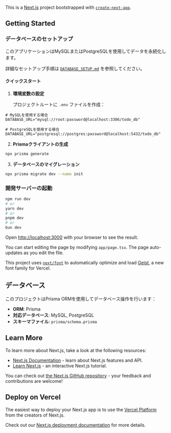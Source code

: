 This is a [Next.js](https://nextjs.org) project bootstrapped with [`create-next-app`](https://nextjs.org/docs/app/api-reference/cli/create-next-app).

## Getting Started

### データベースのセットアップ

このアプリケーションはMySQLまたはPostgreSQLを使用してデータを永続化します。

詳細なセットアップ手順は [`DATABASE_SETUP.md`](./DATABASE_SETUP.md) を参照してください。

#### クイックスタート

1. **環境変数の設定**

   プロジェクトルートに `.env` ファイルを作成：

```env
# MySQLを使用する場合
DATABASE_URL="mysql://root:password@localhost:3306/todo_db"

# PostgreSQLを使用する場合
DATABASE_URL="postgresql://postgres:password@localhost:5432/todo_db"
```

2. **Prismaクライアントの生成**

```bash
npx prisma generate
```

3. **データベースのマイグレーション**

```bash
npx prisma migrate dev --name init
```

### 開発サーバーの起動

```bash
npm run dev
# or
yarn dev
# or
pnpm dev
# or
bun dev
```

Open [http://localhost:3000](http://localhost:3000) with your browser to see the result.

You can start editing the page by modifying `app/page.tsx`. The page auto-updates as you edit the file.

This project uses [`next/font`](https://nextjs.org/docs/app/building-your-application/optimizing/fonts) to automatically optimize and load [Geist](https://vercel.com/font), a new font family for Vercel.

## データベース

このプロジェクトはPrisma ORMを使用してデータベース操作を行います：
- **ORM**: Prisma
- **対応データベース**: MySQL, PostgreSQL
- **スキーマファイル**: `prisma/schema.prisma`

## Learn More

To learn more about Next.js, take a look at the following resources:

- [Next.js Documentation](https://nextjs.org/docs) - learn about Next.js features and API.
- [Learn Next.js](https://nextjs.org/learn) - an interactive Next.js tutorial.

You can check out [the Next.js GitHub repository](https://github.com/vercel/next.js) - your feedback and contributions are welcome!

## Deploy on Vercel

The easiest way to deploy your Next.js app is to use the [Vercel Platform](https://vercel.com/new?utm_medium=default-template&filter=next.js&utm_source=create-next-app&utm_campaign=create-next-app-readme) from the creators of Next.js.

Check out our [Next.js deployment documentation](https://nextjs.org/docs/app/building-your-application/deploying) for more details.

